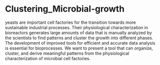 # Clustering_Microbial-growth
 yeasts are important cell factories for the transition towards more sustainable industrial processes. Their physiological characterization in bioreactors generates large amounts of data that is manually analyzed by the scientists to find patterns and cluster the growth into different phases.  The development of improved tools for efficient and accurate data analysis is essential for bioprocesses.  We want to present a tool that can organize, cluster, and derive meaningful patterns from the physiological characterization of microbial cell factories.
